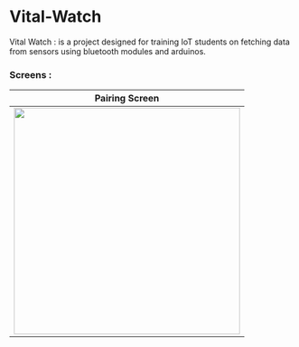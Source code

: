 # Vital-Watch

Vital Watch : is a project designed for training IoT students on fetching data from sensors using bluetooth modules and arduinos.

### Screens : 
| Pairing Screen  |
|-------|
| <img src="https://user-images.githubusercontent.com/60224159/153967444-466ac61f-ca91-4a08-8904-bb82f0e4ff63.png" width="400"> |


